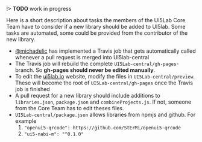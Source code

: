 !> **TODO** work in progress

Here is a short description about tasks the members of the UI5Lab Core Team have to consider if a new library should be added to UI5lab. Some tasks are automated, some could be provided from the contributor of the new library.

* [@michadelic](https://github.com/Michadelic) has implemented a Travis job that gets automatically called whenever a pull request is merged into UI5lab-central
* The Travis job will rebuild the complete `UI5Lab-central/gh-pages`-branch. So **gh-pages should never be edited manually**.
* To edit the [ui5lab.io](https://ui5lab.io) website, modify the files in `UI5Lab-central/preview`. These will become the root of `UI5Lab-central/gh-pages` once the Travis job is finished
* A pull request for a new library should include additions to `libraries.json`, `package.json` and `combineProjects.js`. If not, someone from the Core Team has to edit theses files.
* `UI5Lab-central/package.json` allows libraries from npmjs and github. For example
    1. `"openui5-qrcode": https://github.com/StErMi/openui5-qrcode`
    2. `"ui5-nabi-m": "^0.1.0"`
